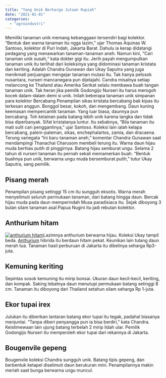 ```yaml
---
title: "Yang Unik Berharga Jutaan Rupiah"
date: "2021-01-01"
categories: 
  - "agroindustri"
---
```


Memiliki tanaman unik memang kebanggaan tersendiri bagi kolektor. “Bentuk dan warna tanaman itu ngga lazim,” ujar Thomas Aquinas W. Santoso, kolektor di Puri Indah, Jakarta Barat. Dahulu ia kerap didatangi pedagang yang menawarkan tanaman-tanaman aneh. Namun kini, “Cari tanaman unik susah,“ kata dokter gigi itu. Jerih payah mengumpulkan tanaman unik itu terlihat dari koleksinya yang didominasi tanaman kristata dan keriting. Adalah Chandra Gunawan dan Ukay Saputra yang juga menikmati perjuangan mengejar tanaman mutasi itu. Tak hanya pelosok nusantara, nurseri mancanegara pun dijelajahi. Candra misalnya setiap melancong ke Thailand atau Amerika Serikat selalu membawa buah tangan tanaman unik. Tak heran jika pemilik Godongijo Nurseri itu harus merogoh kocek dalam-dalam demi si unik. Inilah beberapa tanaman unik simpanan para kolektor Bercabang Penampilan sikas kristata bercabang bak kipas itu terkesan anggun. Bonggol besar, kokoh, dan mengembang. Daun kuning keemasan mempercantik tanaman. Yang luar biasa, daunnya pun bercabang. Toh kelainan pada batang lebih unik karena langka dan tidak bisa diperbanyak. Sifat kristatanya luntur. Itu sebabnya, “Bila tanaman itu mati sulit cari penggantinya,” ujar Santoso. Koleksi lain ialah kelapa bercabang, palem-paleman, sikas, enchephalartos, zamia, dan dracaena. Terung variegata “Ini baru tanaman aneh,” komentar Chandra Gunawan saat mendampingi Thanachai Charusom membeli terung itu. Warna daun hijau muda berhias putih di pinggirnya. Batang hijau semburat ungu. Selama 2 tahun di nurseri tanaman itu pernah sekali memamerkan buah. “Bentuk buahnya pun unik, berwarna ungu muda bersemburat putih,” tutur Ukay Saputra, sang pemilik.

## Pisang merah

Penampilan pisang setinggi 15 cm itu sungguh eksotis. Warna merah menyelimuti seluruh permukaan tanaman, dari batang hingga daun. Bercak hijau muda pada daun memperindah Musa paradisiaca itu. Sejak diboyong 3 bulan silam tanaman asal Papua Nugini itu jadi rebutan kolektor.

## Anthurium hitam

[![anthurium hitam](/images/Gambar_anthurium_854x768.jpg)](http://localhost/mitra/wp-content/uploads/2021/01/Gambar_anthurium_854x768.jpg)Lazimnya anthurium berwarna hijau. Koleksi Ukay tampil beda. [Anthurium](http://localhost/mitra/topik/anthurium "Anthurium") hibrida itu berdaun hitam pekat. Keunikan lain tulang daun merah tua. Tanaman hasil perburuan di Jakarta itu dibelinya seharga Rp3-juta.

## Kemuning keriting

Sepintas sosok kemuning itu mirip bonsai. Ukuran daun kecil-kecil, keriting, dan kompak. Saking lebatnya daun menutupi permukaan batang setinggi 8 cm. Tanaman itu diboyong dari Thailand setahun silam seharga Rp 1-juta.

## Ekor tupai irex

Julukan itu diberikan lantaran batang ekor tupai itu tegak, padahal biasanya menjuntai. “Tanpa diberi penyangga pun ia bisa berdiri,” kata Chandra. Keistimewaan lain ujung batang terbelah 2 mirip lidah ular. Pemilik Godongijo Nurseri itu memperoleh ekor tupai dari rekannya di Jakarta.

## Bougenvile gepeng

Bougenvile koleksi Chandra sungguh unik. Batang tipis gepeng, dan berbentuk ketapel diselimuti daun berukuran mini. Penampilannya makin meriah saat bunga berwarna ungu muncul.
